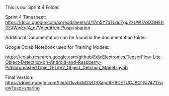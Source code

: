This is our Sprint 4 Folder. 

Sprint 4 Timesheet: https://docs.google.com/spreadsheets/d/17m5Y7aTLdcZguZzUW7A8XGHEh2ZJWwEyfA_e7VgjeeA/edit?usp=sharing

Additional Documentation can be found in the documentation folder. 

Google Colab Notebook used for Training Models:

https://colab.research.google.com/github/EdjeElectronics/TensorFlow-Lite-Object-Detection-on-Android-and-Raspberry-Pi/blob/master/Train_TFLite2_Object_Detction_Model.ipynb

Final Version: https://drive.google.com/file/d/1svbkM2lzDSXapc9H6CE7UCJBO1PJ747T/view?usp=sharing
